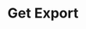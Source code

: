 ---
title: Get Export
type: endpoint
category: 639ba2628407100061f5faac
slug: get-export
parentDoc: 639ba2658407100061f5fac0
hidden: false
order: 2
---